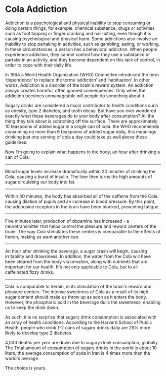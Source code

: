 # Cola Addiction

Addiction is a psychological and physical inability to stop consuming or doing certain things, for example, chemical substance, drugs or activities such as foot tapping or finger cracking and nail-biting, even though it is causing psychological and physical harm. Some addictions also involve an inability to stop partaking in activities, such as gambling, eating, or working. In these circumstances, a person has a behavioral addiction. When people experience addiction, they cannot control how they use a substance or partake in an activity, and they become dependent on this lack of control, in order to cope with their daily life.

In 1964 a World Health Organization (WHO) Committee introduced the term ‘dependence’ to replace the terms ‘addiction’ and ‘habituation’. In other words, Addiction is a disorder of the brain's reward system. An addiction always creates harmful, often ignored consequences. Only when the addiction becomes unmanageable will people do something about it. 

Sugary drinks are considered a major contributor to health conditions such as obesity, type 2 diabetes, and tooth decay. But have you ever wondered exactly what these beverages do to your body after consumption? All the thing they talk about is scratching off the surface. There are approximately 10 teaspoons of added sugar in a single can of cola. the WHO recommends consuming no more than 6 teaspoons of added sugar daily, this meanings drinking just one serving of cola a day could take us well above these guidelines.

Now I'm going to explain what happens to the body, an hour after drinking a can of Cola:

- - - -
Blood sugar levels increase dramatically within 20 minutes of drinking the Cola, causing a burst of insulin. The liver then turns the high amounts of sugar circulating our body into fat.
- - - -
Within 40 minutes, the body has absorbed all of the caffeine from the Cola, causing dilation of pupils and an increase in blood pressure. By this point, the adenosine receptors in the brain have been blocked, preventing fatigue.
- - - -
Five minutes later, production of dopamine has increased - a neurotransmitter that helps control the pleasure and reward centers of the brain. The way Cola stimulates these centers is comparable to the effects of heroin, making us want another can.
- - - -
An hour after drinking the beverage, a sugar crash will begin, causing irritability and drowsiness. In addition, the water from the Cola will have been cleared from the body via urination, along with nutrients that are important for our health.
It's not only applicable to Cola, but to all caffeinated fizzy drinks.
- - - -

Cola is comparable to heroin, in its stimulation of the brain's reward and pleasure centers. The intense sweetness of Cola as a result of its high sugar content should make us throw up as soon as it enters the body. However, the phosphoric acid in the beverage dulls the sweetness, enabling us to keep the drink down.

As such, it is no surprise that sugary drink consumption is associated with an array of health conditions. According to the Harvard School of Public Health, people who drink 1-2 cans of sugary drinks daily are 26% more likely to develop type 2 diabetes.

4,000 deaths per year are down due to sugary drink consumption, globally. The Total amount of consumption of sugary drinks in the world is about 10 liters, the average consumption of soda in Iran is 4 times more than the world's average.

The choice is yours.
